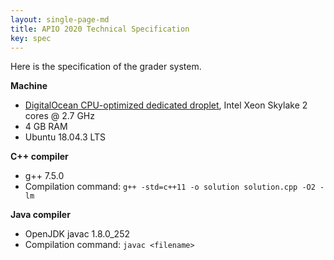 ```yaml
---
layout: single-page-md
title: APIO 2020 Technical Specification
key: spec
---
```


Here is the specification of the grader system.

<b>Machine</b>

- <a href="https://www.digitalocean.com/docs/droplets/resources/choose-plan/#droplet-plans">DigitalOcean CPU-optimized dedicated droplet</a>, Intel Xeon Skylake 2 cores @ 2.7 GHz
- 4 GB RAM
- Ubuntu 18.04.3 LTS

<b>C++ compiler</b>

- g++ 7.5.0
- Compilation command: `g++ -std=c++11 -o solution solution.cpp -O2 -lm`

<b>Java compiler</b>

- OpenJDK javac 1.8.0_252
- Compilation command: `javac <filename>`
